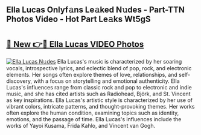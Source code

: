 ## Ella Lucas Onlyf𝚊ns Le𝚊ked N𝚞des - Part-TTN Photos Video - Hot Part Le𝚊ks Wt5gS

# <h2><a href="http://ab97866.deff.icu/?id=Ella+Lucas">🔗 New 👉🔴 Ella Lucas VIDEO Photos</a></h2>

[![Ella Lucas N𝚞des](https://i.imgur.com/rIISA9y.gif)](http://ab97866.deff.icu/?id=Ella+Lucas)
Ella Lucas's music is characterized by her soaring vocals, introspective lyrics, and eclectic blend of pop, rock, and electronic elements. Her songs often explore themes of love, relationships, and self-discovery, with a focus on storytelling and emotional authenticity. Ella Lucas's influences range from classic rock and pop to electronic and indie music, and she has cited artists such as Radiohead, Björk, and St. Vincent as key inspirations. Ella Lucas's artistic style is characterized by her use of vibrant colors, intricate patterns, and thought-provoking themes. Her works often explore the human condition, examining topics such as identity, emotions, and the passage of time. Ella Lucas's influences include the works of Yayoi Kusama, Frida Kahlo, and Vincent van Gogh.
